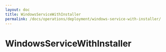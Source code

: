 ```yaml
---
layout: doc
title: WindowsServiceWithInstaller
permalink: /docs/operations/deployment/windows-service-with-installer/
---
```


WindowsServiceWithInstaller
===========================